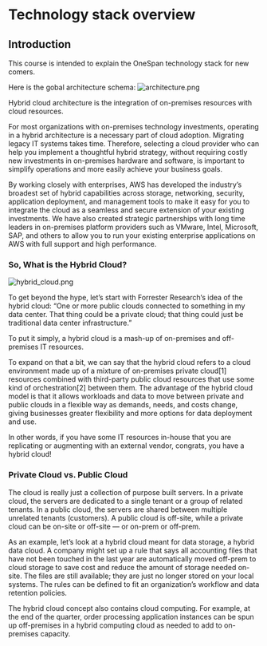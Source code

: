 # Technology stack overview

## Introduction

This course is intended to explain the OneSpan technology stack for new comers.

Here is the gobal architecture schema:
![architecture.png](https://s3.amazonaws.com/onespan-university/360a9e62-8303-448e-ab43-8276b5fb0b85/architecture.png)

Hybrid cloud architecture is the integration of on-premises resources with cloud resources.

For most organizations with on-premises technology investments, operating in a hybrid architecture is a necessary part of cloud adoption. Migrating legacy IT systems takes time. Therefore, selecting a cloud provider who can help you implement a thoughtful hybrid strategy, without requiring costly new investments in on-premises hardware and software, is important to simplify operations and more easily achieve your business goals.

By working closely with enterprises, AWS has developed the industry’s broadest set of hybrid capabilities across storage, networking, security, application deployment, and management tools to make it easy for you to integrate the cloud as a seamless and secure extension of your existing investments. We have also created strategic partnerships with long time leaders in on-premises platform providers such as VMware, Intel, Microsoft, SAP, and others to allow you to run your existing enterprise applications on AWS with full support and high performance.

### So, What is the Hybrid Cloud?

![hybrid_cloud.png](https://www.backblaze.com/blog/wp-content/uploads/2018/03/hybrid-cloud.jpg)

To get beyond the hype, let’s start with Forrester Research‘s idea of the hybrid cloud: “One or more public clouds connected to something in my data center. That thing could be a private cloud; that thing could just be traditional data center infrastructure.”

To put it simply, a hybrid cloud is a mash-up of on-premises and off-premises IT resources.

To expand on that a bit, we can say that the hybrid cloud refers to a cloud environment made up of a mixture of on-premises private cloud[1] resources combined with third-party public cloud resources that use some kind of orchestration[2] between them. The advantage of the hybrid cloud model is that it allows workloads and data to move between private and public clouds in a flexible way as demands, needs, and costs change, giving businesses greater flexibility and more options for data deployment and use.

In other words, if you have some IT resources in-house that you are replicating or augmenting with an external vendor, congrats, you have a hybrid cloud!

### Private Cloud vs. Public Cloud

The cloud is really just a collection of purpose built servers. In a private cloud, the servers are dedicated to a single tenant or a group of related tenants. In a public cloud, the servers are shared between multiple unrelated tenants (customers). A public cloud is off-site, while a private cloud can be on-site or off-site — or on-prem or off-prem.

As an example, let’s look at a hybrid cloud meant for data storage, a hybrid data cloud. A company might set up a rule that says all accounting files that have not been touched in the last year are automatically moved off-prem to cloud storage to save cost and reduce the amount of storage needed on-site. The files are still available; they are just no longer stored on your local systems. The rules can be defined to fit an organization’s workflow and data retention policies.

The hybrid cloud concept also contains cloud computing. For example, at the end of the quarter, order processing application instances can be spun up off-premises in a hybrid computing cloud as needed to add to on-premises capacity.
